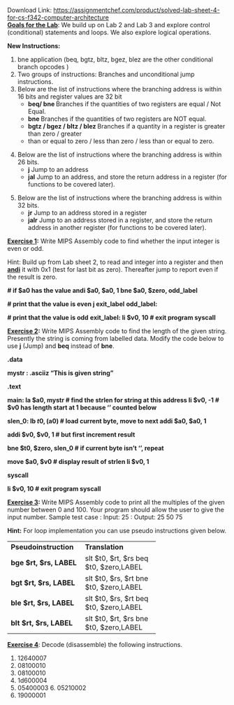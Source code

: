 Download Link: https://assignmentchef.com/product/solved-lab-sheet-4-for-cs-f342-computer-architecture
<br>
<strong style="font-family: -apple-system, BlinkMacSystemFont, 'Segoe UI', Roboto, Oxygen-Sans, Ubuntu, Cantarell, 'Helvetica Neue', sans-serif;"><u>Goals for the Lab</u></strong><span style="font-family: -apple-system, BlinkMacSystemFont, 'Segoe UI', Roboto, Oxygen-Sans, Ubuntu, Cantarell, 'Helvetica Neue', sans-serif;">: We build up on Lab 2 and Lab 3 and explore control (conditional) statements and loops. We also explore logical operations.</span>

<strong>New Instructions: </strong>

<ol>

 <li>bne application (beq, bgtz, bltz, bgez, blez are the other conditional branch opcodes )</li>

 <li>Two groups of instructions: Branches and unconditional jump instructions.</li>

 <li>Below are the list of instructions where the branching address is within 16 bits and register values are 32 bit

  <ul>

   <li><strong>beq/ bne </strong>Branches if the quantities of two registers are equal / Not Equal.</li>

   <li><strong>bne </strong>Branches if the quantities of two registers are NOT equal.</li>

   <li><strong>bgtz / bgez / bltz / blez </strong>Branches if a quantity in a register is greater than zero / greater</li>

   <li>than or equal to zero / less than zero / less than or equal to zero.</li>

  </ul></li>

</ol>




<ol start="4">

 <li>Below are the list of instructions where the branching address is within 26 bits.

  <ul>

   <li><strong>j </strong>Jump to an address</li>

   <li><strong>jal</strong> Jump to an address, and store the return address in a register (for functions to be covered later).</li>

  </ul></li>

</ol>




<ol start="5">

 <li>Below are the list of instructions where the branching address is within 32 bits.

  <ul>

   <li><strong>jr</strong> Jump to an address stored in a register</li>

   <li><strong>jalr</strong> Jump to an address stored in a register, and store the return address in another register (for functions to be covered later).</li>

  </ul></li>

</ol>







<strong><u>Exercise 1</u></strong><strong>:</strong> Write MIPS Assembly code to find whether the input integer is even or odd.

Hint: Build up from Lab sheet 2, to read and integer into a register and then <strong><u>andi</u></strong> it with 0x1 (test for last bit as zero). Thereafter jump to report even if the result is zero.

<strong># if $a0 has the value </strong><strong>andi $a0, $a0, 1 bne $a0, $zero, </strong><strong>odd_label</strong>

<strong># print that the value is even </strong><strong>j </strong><strong>exit_label</strong> <strong>odd_label</strong><strong>: </strong>

<strong>     </strong><strong># print that the value is odd</strong> <strong>exit_label</strong><strong>:       li $v0, 10 </strong><strong># exit program </strong><strong>      syscall </strong>










<strong><u>Exercise 2</u></strong><strong>:</strong> Write MIPS Assembly code to find the length of the given string. Presently the string is coming from labelled data. Modify the code below to use <strong>j</strong> (Jump) and <strong>beq</strong> instead of <strong>bne</strong>.

<strong>.data </strong>

<strong>mystr </strong><strong>: .asciiz “This is given string” </strong>

<strong> .text </strong>

<strong>main</strong><strong>: la $a0, </strong><strong>mystr </strong><strong># find the strlen for string at this address </strong><strong>      li $v0, -1    </strong><strong># $v0 has length start at 1 because ‘ ’ counted below </strong>

<strong> </strong>

<strong>slen_0</strong><strong>: lb $t0, ($a0)    </strong><strong># load current byte, move to next </strong><strong>        addi $a0, $a0, 1 </strong>

<strong>        addi $v0, $v0, 1 </strong><strong># but first increment result </strong>

<strong>        bne $t0, $zero, </strong><strong>slen_0 </strong><strong># if current byte isn’t ‘ ’, repeat </strong>

<strong> </strong>

<strong>      move $a0, $v0          </strong><strong># display result of strlen </strong><strong>      li $v0, 1 </strong>

<strong>      syscall </strong>

<strong>      li $v0, 10 </strong><strong># exit program </strong><strong>      syscall </strong>

<strong> </strong>




<strong><u>Exercise 3</u></strong><strong>: </strong>Write MIPS Assembly code to print all the multiples of the given number between 0 and 100. Your program should allow the user to give the input number. Sample test case : Input: 25 : Output: 25 50 75

<strong>Hint:</strong> For loop implementation you can use pseudo instructions given below.

<table width="308">

 <tbody>

  <tr>

   <td width="154"><strong>Pseudoinstruction</strong></td>

   <td width="154"><strong>Translation</strong></td>

  </tr>

  <tr>

   <td width="154"><strong>bge $rt, $rs, </strong><strong>LABEL</strong></td>

   <td width="154">slt $t0, $rt, $rs beq $t0, $zero,LABEL</td>

  </tr>

  <tr>

   <td width="154"><strong>bgt $rt, $rs, LABEL</strong></td>

   <td width="154">slt $t0, $rs, $rt bne $t0, $zero,LABEL</td>

  </tr>

  <tr>

   <td width="154"><strong>ble $rt, $rs, LABEL</strong></td>

   <td width="154">slt $t0, $rs, $rt beq $t0, $zero,LABEL</td>

  </tr>

  <tr>

   <td width="154"><strong>blt $rt, $rs, LABEL</strong></td>

   <td width="154">slt $t0, $rt, $rs bne $t0, $zero,LABEL</td>

  </tr>

 </tbody>

</table>




<strong><u>Exercise 4</u></strong>: Decode (disassemble) the following instructions.

<ol>

 <li>12640007</li>

 <li>08100010</li>

 <li>08100010</li>

 <li>1d600004</li>

 <li>05400003 6. 05210002</li>

 <li>19000001</li>

</ol>